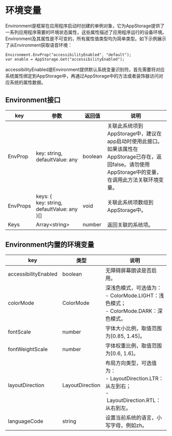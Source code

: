 # 环境变量

Environment是框架在应用程序启动时创建的单例对象，它为AppStorage提供了一系列应用程序需要的环境状态属性，这些属性描述了应用程序运行的设备环境。Environment及其属性是不可变的，所有属性值类型均为简单类型。如下示例展示了从Environment获取语音环境：


```
Environment.EnvProp("accessibilityEnabled", "default");
var enable = AppStorage.Get("accessibilityEnabled");
```

accessibilityEnabled是Environment提供默认系统变量识别符。首先需要将对应系统属性绑定到AppStorage中，再通过AppStorage中的方法或者装饰器访问对应系统的属性数据。


## Environment接口

| key | 参数 | 返回值 | 说明 | 
| -------- | -------- | -------- | -------- |
| EnvProp | key:&nbsp;string,<br/>defaultValue:&nbsp;any | boolean | 关联此系统项到AppStorage中，建议在app启动时使用此接口。如果该属性在AppStorage已存在，返回false。请勿使用AppStorage中的变量，在调用此方法关联环境变量。 | 
| EnvProps | keys:&nbsp;{<br/>key:&nbsp;string,<br/>defaultValue:&nbsp;any<br/>}[] | void | 关联此系统项数组到AppStorage中。 | 
| Keys | Array&lt;string&gt; | number | 返回关联的系统项。 | 


## Environment内置的环境变量

| key | 类型 | 说明 | 
| -------- | -------- | -------- |
| accessibilityEnabled | boolean | 无障碍屏幕朗读是否启用。 | 
| colorMode | ColorMode | 深浅色模式，可选值为：<br/>-&nbsp;ColorMode.LIGHT：浅色模式；<br/>-&nbsp;ColorMode.DARK：深色模式。 | 
| fontScale | number | 字体大小比例，取值范围为[0.85,&nbsp;1.45]。 | 
| fontWeightScale | number | 字体权重比例，取值范围为[0.6,&nbsp;1.6]。 | 
| layoutDirection | LayoutDirection | 布局方向类型，可选值为：<br/>-&nbsp;LayoutDirection.LTR：从左到右；<br/>-&nbsp;LayoutDirection.RTL：从右到左。 | 
| languageCode | string | 设置当前系统的语言，小写字母，例如zh。 | 
